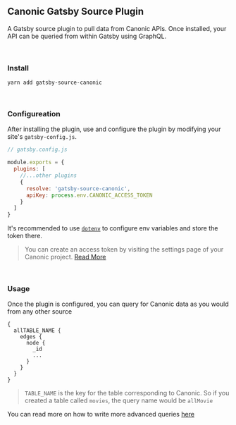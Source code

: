 ## Canonic Gatsby Source Plugin

A Gatsby source plugin to pull data from Canonic APIs. Once installed, your API can be queried from within Gatsby using GraphQL.

<br/>

### Install

```
yarn add gatsby-source-canonic
```

<br/>

### Configureation

After installing the plugin, use and configure the plugin by modifying your site's `gatsby-config.js`.

```js
// gatsby.config.js

module.exports = {
  plugins: [
    //...other plugins
    {
      resolve: 'gatsby-source-canonic',
      apiKey: process.env.CANONIC_ACCESS_TOKEN
    }
  ]
}
```

It's recommended to use [`dotenv`](https://docs.canonic.dev/recipes/creating-content-apis) to configure env variables and store the token there.

> You can create an access token by visiting the settings page of your Canonic project. [Read More](https://docs.canonic.dev/recipes/creating-content-apis)

<br/>

### Usage

Once the plugin is configured, you can query for Canonic data as you would from any other source

```gql
{
  allTABLE_NAME {
    edges {
      node {
        _id
        ...
      }
    }
  }
}
```

> `TABLE_NAME` is the key for the table corresponding to Canonic. So if you created a table called `movies`, the query name would be `allMovie`

You can read more on how to write more advanced queries [here](https://www.gatsbyjs.com/docs/graphql-reference/)